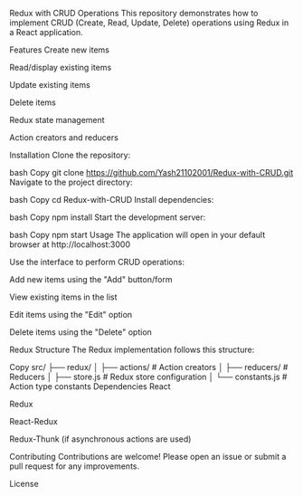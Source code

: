Redux with CRUD Operations
This repository demonstrates how to implement CRUD (Create, Read, Update, Delete) operations using Redux in a React application.

Features
Create new items

Read/display existing items

Update existing items

Delete items

Redux state management

Action creators and reducers

Installation
Clone the repository:

bash
Copy
git clone https://github.com/Yash21102001/Redux-with-CRUD.git
Navigate to the project directory:

bash
Copy
cd Redux-with-CRUD
Install dependencies:

bash
Copy
npm install
Start the development server:

bash
Copy
npm start
Usage
The application will open in your default browser at http://localhost:3000

Use the interface to perform CRUD operations:

Add new items using the "Add" button/form

View existing items in the list

Edit items using the "Edit" option

Delete items using the "Delete" option

Redux Structure
The Redux implementation follows this structure:

Copy
src/
  ├── redux/
  │   ├── actions/       # Action creators
  │   ├── reducers/      # Reducers
  │   ├── store.js       # Redux store configuration
  │   └── constants.js   # Action type constants
Dependencies
React

Redux

React-Redux

Redux-Thunk (if asynchronous actions are used)

Contributing
Contributions are welcome! Please open an issue or submit a pull request for any improvements.

License
